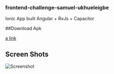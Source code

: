 ### frontend-challenge-samuel-ukhueleigbe

Ionic App built Angular + RxJs + Capacitor

##Download Apk

[a link](https://drive.google.com/file/d/1qBkxvLbfmw9vEU-VxrkHukWW_HF2DQmv/view?usp=sharing)

## Screen Shots

![Screenshot](flow.gif)


